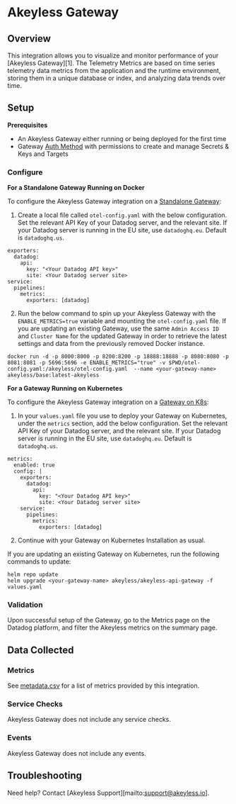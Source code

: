 # Akeyless Gateway

## Overview

This integration allows you to visualize and monitor performance of your [Akeyless Gateway][1]. The Telemetry Metrics are based on time series telemetry data metrics from the application and the runtime environment, storing them in a unique database or index, and analyzing data trends over time.

## Setup

**Prerequisites**
- An Akeyless Gateway either running or being deployed for the first time
- Gateway [Auth Method](https://docs.akeyless.io/docs/advance-gw-docker-configuration#authentication) with permissions to create and manage Secrets & Keys and Targets

### Configure

**For a Standalone Gateway Running on Docker**

To configure the Akeyless Gateway integration on a [Standalone Gateway](https://docs.akeyless.io/docs/install-and-configure-the-gateway):

1. Create a local file called `otel-config.yaml` with the below configuration. Set the relevant API Key of your Datadog server, and the relevant site. If your Datadog server is running in the EU site, use `datadoghq.eu`. Default is `datadoghq.us`.

```
exporters:
  datadog:
    api:
      key: "<Your Datadog API key>"
      site: <Your Datadog server site>
service:
  pipelines:
    metrics:
      exporters: [datadog]
```

2. Run the below command to spin up your Akeyless Gateway with the `ENABLE_METRICS=true` variable and mounting the `otel-config.yaml` file. If you are updating an existing Gateway, use the same `Admin Access ID` and `Cluster Name` for the updated Gateway in order to retrieve the latest settings and data from the previously removed Docker instance.

```
docker run -d -p 8000:8000 -p 8200:8200 -p 18888:18888 -p 8080:8080 -p 8081:8081 -p 5696:5696 -e ENABLE_METRICS="true" -v $PWD/otel-config.yaml:/akeyless/otel-config.yaml  --name <your-gateway-name> akeyless/base:latest-akeyless
```

**For a Gateway Running on Kubernetes**

To configure the Akeyless Gateway integration on a [Gateway on K8s](https://docs.akeyless.io/docs/gateway-k8s):

1. In your `values.yaml` file you use to deploy your Gateway on Kubernetes, under the `metrics` section, add the below configuration. Set the relevant API Key of your Datadog server, and the relevant site. If your Datadog server is running in the EU site, use `datadoghq.eu`. Default is `datadoghq.us`.

```
metrics:
  enabled: true  
  config: |
    exporters:    
      datadog:
        api:
          key: "<Your Datadog API key>"
          site: <Your Datadog server site>         
    service:
      pipelines:
        metrics:
          exporters: [datadog]
```

2. Continue with your Gateway on Kubernetes Installation as usual.

If you are updating an existing Gateway on Kubernetes, run the following commands to update:

```
helm repo update
helm upgrade <your-gateway-name> akeyless/akeyless-api-gateway -f values.yaml
```

### Validation

Upon successful setup of the Gateway, go to the Metrics page on the Datadog platform, and filter the Akeyless metrics on the summary page.

## Data Collected

### Metrics

See [metadata.csv](https://github.com/DataDog/integrations-extras/blob/master/akeyless_gateway/metadata.csv) for a list of metrics provided by this integration.

### Service Checks

Akeyless Gateway does not include any service checks.

### Events

Akeyless Gateway does not include any events.

## Troubleshooting

Need help? Contact [Akeyless Support][mailto:support@akeyless.io].
